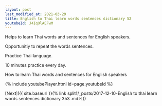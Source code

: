 ```yaml
---
layout: post
last_modified_at: 2021-03-29
title: English to Thai learn words sentences dictionary 52 
youtubeId: J4IqOlAEFwM
---
```

 
 
Helps to learn Thai words and sentences for English speakers.

Opportunitiy to repeat the words sentences. 

Practice Thai language. 
 
10 minutes practice every day. 
 
How to learn Thai words and sentences for English speakers 
 
{% include youtubePlayer.html id=page.youtubeId %}
 
 
[Next]({{ site.baseurl }}{% link  split1/_posts/2017-12-10-English to thai learn words sentences dictionary 353 .md%})
 
